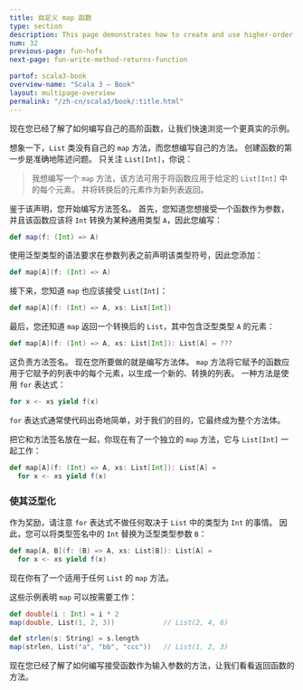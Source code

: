 ```yaml
---
title: 自定义 map 函数
type: section
description: This page demonstrates how to create and use higher-order functions in Scala.
num: 32
previous-page: fun-hofs
next-page: fun-write-method-returns-function

partof: scala3-book
overview-name: "Scala 3 — Book"
layout: multipage-overview
permalink: "/zh-cn/scala3/book/:title.html"
---
```



现在您已经了解了如何编写自己的高阶函数，让我们快速浏览一个更真实的示例。

想象一下，`List` 类没有自己的 `map` 方法，而您想编写自己的方法。
创建函数的第一步是准确地陈述问题。
只关注 `List[Int]`，你说：

> 我想编写一个 `map` 方法，该方法可用于将函数应用于给定的 `List[Int]` 中的每个元素，
> 并将转换后的元素作为新列表返回。

鉴于该声明，您开始编写方法签名。
首先，您知道您想接受一个函数作为参数，并且该函数应该将 `Int` 转换为某种通用类型 `A`，因此您编写：

```scala
def map(f: (Int) => A)
```

使用泛型类型的语法要求在参数列表之前声明该类型符号，因此您添加：

```scala
def map[A](f: (Int) => A)
```

接下来，您知道 `map` 也应该接受 `List[Int]`：

```scala
def map[A](f: (Int) => A, xs: List[Int])
```

最后，您还知道 `map` 返回一个转换后的 `List`，其中包含泛型类型 `A` 的元素：

```scala
def map[A](f: (Int) => A, xs: List[Int]): List[A] = ???
```

这负责方法签名。
现在您所要做的就是编写方法体。
`map` 方法将它赋予的函数应用于它赋予的列表中的每个元素，以生成一个新的、转换的列表。
一种方法是使用 `for` 表达式：

```scala
for x <- xs yield f(x)
```

`for` 表达式通常使代码出奇地简单，对于我们的目的，它最终成为整个方法体。

把它和方法签名放在一起，你现在有了一个独立的 `map` 方法，它与 `List[Int]` 一起工作：

```scala
def map[A](f: (Int) => A, xs: List[Int]): List[A] =
  for x <- xs yield f(x)
```

### 使其泛型化

作为奖励，请注意 `for` 表达式不做任何取决于 `List` 中的类型为 `Int` 的事情。
因此，您可以将类型签名中的 `Int` 替换为泛型类型参数 `B`：

```scala
def map[A, B](f: (B) => A, xs: List[B]): List[A] =
  for x <- xs yield f(x)
```

现在你有了一个适用于任何 `List` 的 `map` 方法。

这些示例表明 `map` 可以按需要工作：

```scala
def double(i : Int) = i * 2
map(double, List(1, 2, 3))            // List(2, 4, 6)

def strlen(s: String) = s.length
map(strlen, List("a", "bb", "ccc"))   // List(1, 2, 3)
```

现在您已经了解了如何编写接受函数作为输入参数的方法，让我们看看返回函数的方法。


